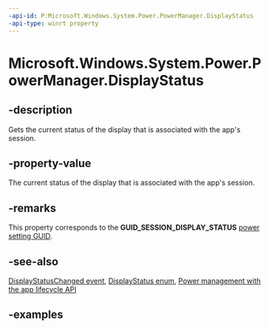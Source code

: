 ```yaml
---
-api-id: P:Microsoft.Windows.System.Power.PowerManager.DisplayStatus
-api-type: winrt property
---
```


# Microsoft.Windows.System.Power.PowerManager.DisplayStatus

<!--
public static Microsoft.Windows.System.Power.DisplayStatus DisplayStatus { get; }
-->


## -description

Gets the current status of the display that is associated with the app's session.

## -property-value

The current status of the display that is associated with the app's session.

## -remarks

This property corresponds to the **GUID_SESSION_DISPLAY_STATUS** [power setting GUID](/windows/win32/power/power-setting-guids).

## -see-also

[DisplayStatusChanged event](powermanager_displaystatuschanged.md), [DisplayStatus enum](displaystatus.md), [Power management with the app lifecycle API](/windows/apps/windows-app-sdk/applifecycle/applifecycle-power)

## -examples


